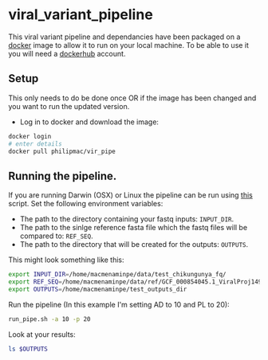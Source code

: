 # viral_variant_pipeline

This viral variant pipeline and dependancies have been packaged on a [docker](https://www.docker.com/) image  to allow it to run on your local machine. To be able to use it you will need a [dockerhub](https://hub.docker.com/) account.

## Setup 
This only needs to do be done once OR if the image has been changed and you want to run the updated version.

- Log in to docker and download the image:

```sh
docker login
# enter details
docker pull philipmac/vir_pipe
```


## Running the pipeline.

If you are running Darwin (OSX) or Linux the pipeline can be run using [this](https://github.com/niaid/viral_variant_pipeline/blob/master/vir_call.sh) script. 
Set the following environment variables:

- The path to the directory containing your fastq inputs: `INPUT_DIR`.
- The path to the sinlge reference fasta file which the fastq files will be compared to: `REF_SEQ`.
- The path to the directory that will be created for the outputs: `OUTPUTS`.

This might look something like this:

```sh
export INPUT_DIR=/home/macmenaminpe/data/test_chikungunya_fq/
export REF_SEQ=/home/macmenaminpe/data/ref/GCF_000854045.1_ViralProj14998_genomic.fna
export OUTPUTS=/home/macmenaminpe/test_outputs_dir
```

Run the pipeline (In this example I'm setting AD to 10 and PL to 20):

```sh
run_pipe.sh -a 10 -p 20
```

Look at your results:
```sh
ls $OUTPUTS
```

